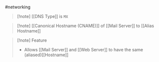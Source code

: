 #networking 
>[!note] [[DNS Type]] is ``MX``

>[!note] [[Canonical Hostname (CNAME)]] of [[Mail Server]] to [[Alias Hostname]]

>[!note] Feature
>- Allows [[Mail Server]] and [[Web Server]] to have the same (aliased)[[Hostname]]
